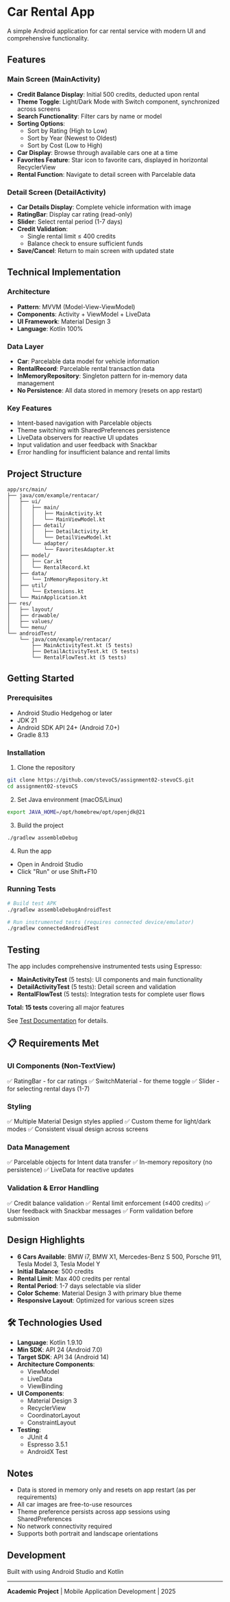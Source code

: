 # Car Rental App
A simple Android application for car rental service with modern UI and comprehensive functionality.

## Features

### Main Screen (MainActivity)
- **Credit Balance Display**: Initial 500 credits, deducted upon rental
- **Theme Toggle**: Light/Dark Mode with Switch component, synchronized across screens
- **Search Functionality**: Filter cars by name or model
- **Sorting Options**:
  - Sort by Rating (High to Low)
  - Sort by Year (Newest to Oldest)
  - Sort by Cost (Low to High)
- **Car Display**: Browse through available cars one at a time
- **Favorites Feature**: Star icon to favorite cars, displayed in horizontal RecyclerView
- **Rental Function**: Navigate to detail screen with Parcelable data

### Detail Screen (DetailActivity)
- **Car Details Display**: Complete vehicle information with image
- **RatingBar**: Display car rating (read-only)
- **Slider**: Select rental period (1-7 days)
- **Credit Validation**:
  - Single rental limit ≤ 400 credits
  - Balance check to ensure sufficient funds
- **Save/Cancel**: Return to main screen with updated state

## Technical Implementation

### Architecture
- **Pattern**: MVVM (Model-View-ViewModel)
- **Components**: Activity + ViewModel + LiveData
- **UI Framework**: Material Design 3
- **Language**: Kotlin 100%

### Data Layer
- **Car**: Parcelable data model for vehicle information
- **RentalRecord**: Parcelable rental transaction data
- **InMemoryRepository**: Singleton pattern for in-memory data management
- **No Persistence**: All data stored in memory (resets on app restart)

### Key Features
- Intent-based navigation with Parcelable objects
- Theme switching with SharedPreferences persistence
- LiveData observers for reactive UI updates
- Input validation and user feedback with Snackbar
- Error handling for insufficient balance and rental limits

## Project Structure

```
app/src/main/
├── java/com/example/rentacar/
│   ├── ui/
│   │   ├── main/
│   │   │   ├── MainActivity.kt
│   │   │   └── MainViewModel.kt
│   │   ├── detail/
│   │   │   ├── DetailActivity.kt
│   │   │   └── DetailViewModel.kt
│   │   └── adapter/
│   │       └── FavoritesAdapter.kt
│   ├── model/
│   │   ├── Car.kt
│   │   └── RentalRecord.kt
│   ├── data/
│   │   └── InMemoryRepository.kt
│   ├── util/
│   │   └── Extensions.kt
│   └── MainApplication.kt
├── res/
│   ├── layout/
│   ├── drawable/
│   ├── values/
│   └── menu/
└── androidTest/
    └── java/com/example/rentacar/
        ├── MainActivityTest.kt (5 tests)
        ├── DetailActivityTest.kt (5 tests)
        └── RentalFlowTest.kt (5 tests)
```

## Getting Started

### Prerequisites
- Android Studio Hedgehog or later
- JDK 21
- Android SDK API 24+ (Android 7.0+)
- Gradle 8.13

### Installation

1. Clone the repository
```bash
git clone https://github.com/stevoCS/assignment02-stevoCS.git
cd assignment02-stevoCS
```

2. Set Java environment (macOS/Linux)
```bash
export JAVA_HOME=/opt/homebrew/opt/openjdk@21
```

3. Build the project
```bash
./gradlew assembleDebug
```

4. Run the app
- Open in Android Studio
- Click "Run" or use Shift+F10

### Running Tests

```bash
# Build test APK
./gradlew assembleDebugAndroidTest

# Run instrumented tests (requires connected device/emulator)
./gradlew connectedAndroidTest
```

## Testing

The app includes comprehensive instrumented tests using Espresso:

- **MainActivityTest** (5 tests): UI components and main functionality
- **DetailActivityTest** (5 tests): Detail screen and validation
- **RentalFlowTest** (5 tests): Integration tests for complete user flows

**Total: 15 tests** covering all major features

See [Test Documentation](app/src/androidTest/java/com/example/rentacar/README_TESTS.md) for details.

## 📋 Requirements Met

### UI Components (Non-TextView)
✅ RatingBar - for car ratings
✅ SwitchMaterial - for theme toggle
✅ Slider - for selecting rental days (1-7)

### Styling
✅ Multiple Material Design styles applied
✅ Custom theme for light/dark modes
✅ Consistent visual design across screens

### Data Management
✅ Parcelable objects for Intent data transfer
✅ In-memory repository (no persistence)
✅ LiveData for reactive updates

### Validation & Error Handling
✅ Credit balance validation
✅ Rental limit enforcement (≤400 credits)
✅ User feedback with Snackbar messages
✅ Form validation before submission

## Design Highlights

- **6 Cars Available**: BMW i7, BMW X1, Mercedes-Benz S 500, Porsche 911, Tesla Model 3, Tesla Model Y
- **Initial Balance**: 500 credits
- **Rental Limit**: Max 400 credits per rental
- **Rental Period**: 1-7 days selectable via slider
- **Color Scheme**: Material Design 3 with primary blue theme
- **Responsive Layout**: Optimized for various screen sizes

## 🛠️ Technologies Used

- **Language**: Kotlin 1.9.10
- **Min SDK**: API 24 (Android 7.0)
- **Target SDK**: API 34 (Android 14)
- **Architecture Components**:
  - ViewModel
  - LiveData
  - ViewBinding
- **UI Components**:
  - Material Design 3
  - RecyclerView
  - CoordinatorLayout
  - ConstraintLayout
- **Testing**:
  - JUnit 4
  - Espresso 3.5.1
  - AndroidX Test

## Notes

- Data is stored in memory only and resets on app restart (as per requirements)
- All car images are free-to-use resources
- Theme preference persists across app sessions using SharedPreferences
- No network connectivity required
- Supports both portrait and landscape orientations

## Development

Built with using Android Studio and Kotlin

---

**Academic Project** | Mobile Application Development | 2025
